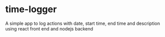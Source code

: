 # time-logger
A simple app to log actions with date, start time, end time and description using react front end and nodejs backend
